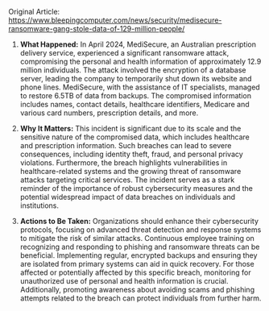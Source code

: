 Original Article: https://www.bleepingcomputer.com/news/security/medisecure-ransomware-gang-stole-data-of-129-million-people/

1) **What Happened:**
In April 2024, MediSecure, an Australian prescription delivery service, experienced a significant ransomware attack, compromising the personal and health information of approximately 12.9 million individuals. The attack involved the encryption of a database server, leading the company to temporarily shut down its website and phone lines. MediSecure, with the assistance of IT specialists, managed to restore 6.5TB of data from backups. The compromised information includes names, contact details, healthcare identifiers, Medicare and various card numbers, prescription details, and more.

2) **Why It Matters:**
This incident is significant due to its scale and the sensitive nature of the compromised data, which includes healthcare and prescription information. Such breaches can lead to severe consequences, including identity theft, fraud, and personal privacy violations. Furthermore, the breach highlights vulnerabilities in healthcare-related systems and the growing threat of ransomware attacks targeting critical services. The incident serves as a stark reminder of the importance of robust cybersecurity measures and the potential widespread impact of data breaches on individuals and institutions.

3) **Actions to Be Taken:**
Organizations should enhance their cybersecurity protocols, focusing on advanced threat detection and response systems to mitigate the risk of similar attacks. Continuous employee training on recognizing and responding to phishing and ransomware threats can be beneficial. Implementing regular, encrypted backups and ensuring they are isolated from primary systems can aid in quick recovery. For those affected or potentially affected by this specific breach, monitoring for unauthorized use of personal and health information is crucial. Additionally, promoting awareness about avoiding scams and phishing attempts related to the breach can protect individuals from further harm.